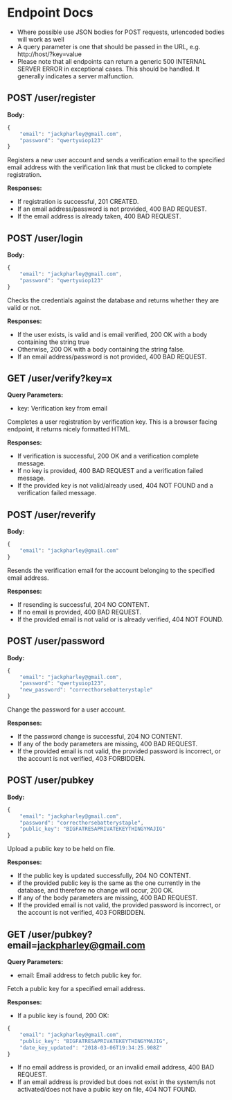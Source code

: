 # Endpoint Docs

* Where possible use JSON bodies for POST requests, urlencoded bodies will work as well
* A query parameter is one that should be passed in the URL, e.g. http://host/?key=value
* Please note that all endpoints can return a generic 500 INTERNAL SERVER ERROR in exceptional cases. This should be handled. It generally indicates a server malfunction.

POST /user/register
------------------------------
**Body:**
```js
{
	"email": "jackpharley@gmail.com",
	"password": "qwertyuiop123"
}
```

Registers a new user account and sends a verification email to the specified email address with the verification link that must be clicked to complete registration.

**Responses:**

* If registration is successful, 201 CREATED.
* If an email address/password is not provided, 400 BAD REQUEST.
* If the email address is already taken, 400 BAD REQUEST.

POST /user/login
------------------------------
**Body:**
```js
{
	"email": "jackpharley@gmail.com",
	"password": "qwertyuiop123"
}
```

Checks the credentials against the database and returns whether they are valid or not.

**Responses:**

* If the user exists, is valid and is email verified, 200 OK with a body containing the string true
* Otherwise, 200 OK with a body containing the string false.
* If an email address/password is not provided, 400 BAD REQUEST.

GET /user/verify?key=x
------------------------------
**Query Parameters:**

* key: Verification key from email

Completes a user registration by verification key. This is a browser facing endpoint, it returns nicely formatted HTML.

**Responses:**

* If verification is successful, 200 OK and a verification complete message.
* If no key is provided, 400 BAD REQUEST and a verification failed message.
* If the provided key is not valid/already used, 404 NOT FOUND and a verification failed message.

POST /user/reverify
------------------------------
**Body:**
```js
{
	"email": "jackpharley@gmail.com"
}
```

Resends the verification email for the account belonging to the specified email address.

**Responses:**

* If resending is successful, 204 NO CONTENT.
* If no email is provided, 400 BAD REQUEST.
* If the provided email is not valid or is already verified, 404 NOT FOUND.

POST /user/password
------------------------------
**Body:**
```js
{
	"email": "jackpharley@gmail.com",
	"password": "qwertyuiop123",
	"new_password": "correcthorsebatterystaple"
}
```

Change the password for a user account.

**Responses:**

* If the password change is successful, 204 NO CONTENT.
* If any of the body parameters are missing, 400 BAD REQUEST.
* If the provided email is not valid, the provided password is incorrect, or the account is not verified, 403 FORBIDDEN.

POST /user/pubkey
------------------------------
**Body:**
```js
{
	"email": "jackpharley@gmail.com",
	"password": "correcthorsebatterystaple",
	"public_key": "BIGFATRESAPRIVATEKEYTHINGYMAJIG"
}
```

Upload a public key to be held on file.

**Responses:**

* If the public key is updated successfully, 204 NO CONTENT.
* if the provided public key is the same as the one currently in the database, and therefore no change will occur, 200 OK.
* If any of the body parameters are missing, 400 BAD REQUEST.
* If the provided email is not valid, the provided password is incorrect, or the account is not verified, 403 FORBIDDEN.

GET /user/pubkey?email=jackpharley@gmail.com
------------------------------
**Query Parameters:**

* email: Email address to fetch public key for.

Fetch a public key for a specified email address.

**Responses:**

* If a public key is found, 200 OK:
```js
{
	"email": "jackpharley@gmail.com",
	"public_key": "BIGFATRESAPRIVATEKEYTHINGYMAJIG",
	"date_key_updated": "2018-03-06T19:34:25.908Z"
}
```

* If no email address is provided, or an invalid email address, 400 BAD REQUEST.
* If an email address is provided but does not exist in the system/is not activated/does not have a public key on file, 404 NOT FOUND.